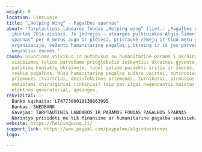 ```yaml
---
weight: 0
location: Lietuvoje
title: "„Helping Wing“ - Pagalbos sparnas"
about: 'Tarptautinis labdaros fondas „Helping wing” (liet.: „Pagalbos sparnas“) buvo
  įkurtas 2014-aisiais. Jo įkūrėjas – atsargos pulkininkas Algis Šimoniūtis. „Pagalbos
  sparnas“ per 8 metus augo ir plėtėsi, pritraukė rėmėjų ir šiuo metu yra galinga
  organizacija, vežanti humanitarinę pagalbą į Ukrainą ir iš jos parvežanti nuo karo
  bėgančius žmones.'
cause: Siunčiame vilkikus ir autobusus su humanitarine parama į Ukrainą ir iš karo
  siaubiamos šalies parvežame prieglobsčio ieškančius Ukrainos gyventojus. Turime
  patikimų kontaktų Ukrainoje, todėl galime pasiekti sritis ir žmones, kuriems labiausiai
  reikia pagalbos. Mūsų humanitarinę pagalbą sudaro vaistai, būtinosios medicininės
  priemonės (tvarsčiai, dezinfekcinės priemonės, turniketai, pirmosios pagalbos vaistinėlės,
  nešiojami chirurginiai rinkiniai) taip pat ilgai negendantis maistas, higienos priemonės,
  elektros generatoriai, apsaugos.
rekvizitai: |-
  Banko sąskaita: LT477300010139863995
  Bankas: SWEDBANK
  Gavejas: TARPTAUTINIS LABDAROS IR PARAMOS FONDAS PAGALBOS SPARNAS
  Norintys prisidėti ne tik finansine ar humanitarine pagalba susisiekite el.paštu: pagalbos.sparnas@gmail.com
website: https://helpingwing.lt/
support_link: https://www.paypal.com/paypalme/algirdasstonys
logo: ''

---
```

